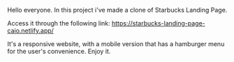 Hello everyone. In this project i've made a clone of Starbucks Landing Page. <br>

Access it through the following link: https://starbucks-landing-page-caio.netlify.app/ <br>

It's a responsive website, with a mobile version that has a hamburger menu for the user's convenience. Enjoy it.
